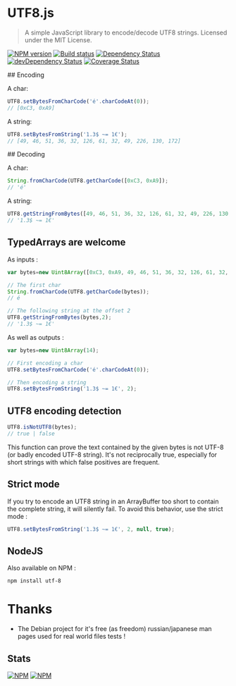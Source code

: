 # UTF8.js
> A simple JavaScript library to encode/decode UTF8 strings.
> Licensed under the MIT License.

[![NPM version](https://badge.fury.io/js/utf-8.svg)](https://npmjs.org/package/utf-8) [![Build status](https://secure.travis-ci.org/nfroidure/UTF8.js.svg)](https://travis-ci.org/nfroidure/UTF8.js) [![Dependency Status](https://david-dm.org/nfroidure/UTF8.js.svg)](https://david-dm.org/nfroidure/UTF8.js) [![devDependency Status](https://david-dm.org/nfroidure/UTF8.js/dev-status.svg)](https://david-dm.org/nfroidure/UTF8.js#info=devDependencies) [![Coverage Status](https://coveralls.io/repos/nfroidure/UTF8.js/badge.svg?branch=master)](https://coveralls.io/r/nfroidure/UTF8.js?branch=master)

## Encoding

A char:
```js
UTF8.setBytesFromCharCode('é'.charCodeAt(0));
// [0xC3, 0xA9]
```

A string:
```js
UTF8.setBytesFromString('1.3$ ~= 1€');
// [49, 46, 51, 36, 32, 126, 61, 32, 49, 226, 130, 172]
```

## Decoding

A char:
```js
String.fromCharCode(UTF8.getCharCode([0xC3, 0xA9]);
// 'é'
```

A string:
```js
UTF8.getStringFromBytes([49, 46, 51, 36, 32, 126, 61, 32, 49, 226, 130, 172]);
// '1.3$ ~= 1€'
```

## TypedArrays are welcome

As inputs :
```js
var bytes=new Uint8Array([0xC3, 0xA9, 49, 46, 51, 36, 32, 126, 61, 32, 49, 226, 130, 172]);

// The first char
String.fromCharCode(UTF8.getCharCode(bytes));
// é

// The following string at the offset 2
UTF8.getStringFromBytes(bytes,2);
// '1.3$ ~= 1€'
```
As well as outputs :
```js
var bytes=new Uint8Array(14);

// First encoding a char
UTF8.setBytesFromCharCode('é'.charCodeAt(0));

// Then encoding a string
UTF8.setBytesFromString('1.3$ ~= 1€', 2);
```

## UTF8 encoding detection
```js
UTF8.isNotUTF8(bytes);
// true | false
```
This function can prove the text contained by the given bytes is not UTF-8
 (or badly encoded UTF-8 string). It's not reciprocally true, especially for
 short strings with which false positives are frequent.

## Strict mode
If you try to encode an UTF8 string in an ArrayBuffer too short to contain the
 complete string, it will silently fail. To avoid this behavior, use the strict
 mode :

```js
UTF8.setBytesFromString('1.3$ ~= 1€', 2, null, true);
```

## NodeJS

Also available on NPM :
```sh
npm install utf-8
```

# Thanks
- The Debian project for it's free (as freedom) russian/japanese man pages
 used for real world files tests !

## Stats
[![NPM](https://nodei.co/npm/ttf2woff2.png?downloads=true&stars=true)](https://nodei.co/npm/ttf2woff2/)
[![NPM](https://nodei.co/npm-dl/ttf2woff2.png)](https://nodei.co/npm/ttf2woff2/)
